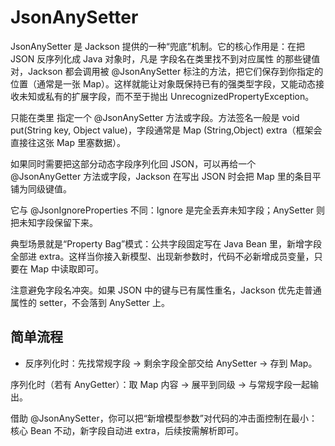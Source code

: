 # JsonAnySetter
JsonAnySetter 是 Jackson 提供的一种“兜底”机制。它的核心作用是：在把 JSON 反序列化成 Java 对象时，凡是 字段名在类里找不到对应属性 的那些键值对，Jackson 都会调用被 @JsonAnySetter 标注的方法，把它们保存到你指定的位置（通常是一张 Map）。这样就能让对象既保持已有的强类型字段，又能动态接收未知或私有的扩展字段，而不至于抛出 UnrecognizedPropertyException。


只能在类里 指定一个 @JsonAnySetter 方法或字段。方法签名一般是 void put(String key, Object value)，字段通常是 Map (String,Object) extra（框架会直接往这张 Map 里塞数据）。

如果同时需要把这部分动态字段序列化回 JSON，可以再给一个 @JsonAnyGetter 方法或字段，Jackson 在写出 JSON 时会把 Map 里的条目平铺为同级键值。

它与 @JsonIgnoreProperties 不同：Ignore 是完全丢弃未知字段；AnySetter 则把未知字段保留下来。

典型场景就是“Property Bag”模式：公共字段固定写在 Java Bean 里，新增字段全部进 extra。这样当你接入新模型、出现新参数时，代码不必新增成员变量，只要在 Map 中读取即可。

注意避免字段名冲突。如果 JSON 中的键与已有属性重名，Jackson 优先走普通属性的 setter，不会落到 AnySetter 上。

## 简单流程

- 反序列化时：先找常规字段 → 剩余字段全部交给 AnySetter → 存到 Map。

序列化时（若有 AnyGetter）：取 Map 内容 → 展平到同级 → 与常规字段一起输出。

借助 @JsonAnySetter，你可以把“新增模型参数”对代码的冲击面控制在最小：核心 Bean 不动，新字段自动进 extra，后续按需解析即可。